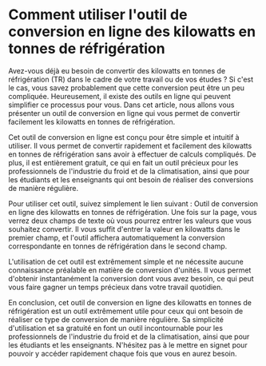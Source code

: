 Comment utiliser l'outil de conversion en ligne des kilowatts en tonnes de réfrigération
========================================================================================

Avez-vous déjà eu besoin de convertir des kilowatts en tonnes de réfrigération (TR) dans le cadre de votre travail ou de vos études ? Si c'est le cas, vous savez probablement que cette conversion peut être un peu compliquée. Heureusement, il existe des outils en ligne qui peuvent simplifier ce processus pour vous. Dans cet article, nous allons vous présenter un outil de conversion en ligne qui vous permet de convertir facilement les kilowatts en tonnes de réfrigération.

Cet outil de conversion en ligne est conçu pour être simple et intuitif à utiliser. Il vous permet de convertir rapidement et facilement des kilowatts en tonnes de réfrigération sans avoir à effectuer de calculs compliqués. De plus, il est entièrement gratuit, ce qui en fait un outil précieux pour les professionnels de l'industrie du froid et de la climatisation, ainsi que pour les étudiants et les enseignants qui ont besoin de réaliser des conversions de manière régulière.

Pour utiliser cet outil, suivez simplement le lien suivant : Outil de conversion en ligne des kilowatts en tonnes de réfrigération. Une fois sur la page, vous verrez deux champs de texte où vous pourrez entrer les valeurs que vous souhaitez convertir. Il vous suffit d'entrer la valeur en kilowatts dans le premier champ, et l'outil affichera automatiquement la conversion correspondante en tonnes de réfrigération dans le second champ.

L'utilisation de cet outil est extrêmement simple et ne nécessite aucune connaissance préalable en matière de conversion d'unités. Il vous permet d'obtenir instantanément la conversion dont vous avez besoin, ce qui peut vous faire gagner un temps précieux dans votre travail quotidien.

En conclusion, cet outil de conversion en ligne des kilowatts en tonnes de réfrigération est un outil extrêmement utile pour ceux qui ont besoin de réaliser ce type de conversion de manière régulière. Sa simplicité d'utilisation et sa gratuité en font un outil incontournable pour les professionnels de l'industrie du froid et de la climatisation, ainsi que pour les étudiants et les enseignants. N'hésitez pas à le mettre en signet pour pouvoir y accéder rapidement chaque fois que vous en aurez besoin.